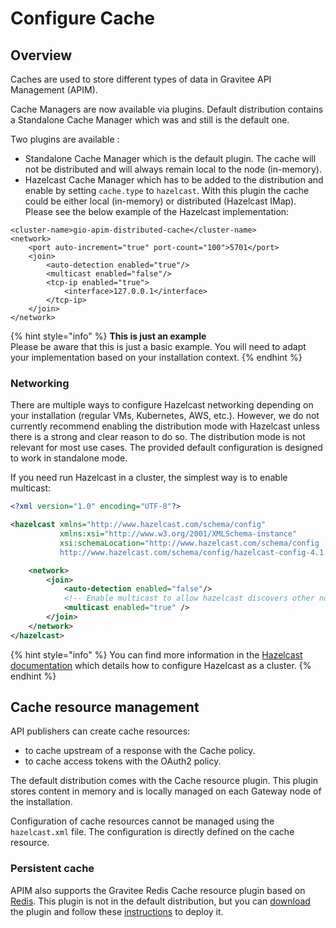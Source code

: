 # Configure Cache

## Overview

Caches are used to store different types of data in Gravitee API Management (APIM).

Cache Managers are now available via plugins. Default distribution contains a Standalone Cache Manager which was and still is the default one.

Two plugins are available :

* Standalone Cache Manager which is the default plugin. The cache will not be distributed and will always remain local to the node (in-memory).
* Hazelcast Cache Manager which has to be added to the distribution and enable by setting `cache.type` to `hazelcast`. With this plugin the cache could be either local (in-memory) or distributed (Hazelcast IMap). Please see the below example of the Hazelcast implementation:

```
<cluster-name>gio-apim-distributed-cache</cluster-name>
<network>
    <port auto-increment="true" port-count="100">5701</port>
    <join>
        <auto-detection enabled="true"/>
        <multicast enabled="false"/>
        <tcp-ip enabled="true">
            <interface>127.0.0.1</interface>
        </tcp-ip>
    </join>
</network>
```

{% hint style="info" %}
**This is just an example**\
Please be aware that this is just a basic example. You will need to adapt your implementation based on your installation context.
{% endhint %}

### Networking

There are multiple ways to configure Hazelcast networking depending on your installation (regular VMs, Kubernetes, AWS, etc.​). However, we do not currently recommend enabling the distribution mode with Hazelcast unless there is a strong and clear reason to do so. The distribution mode is not relevant for most use cases. The provided default configuration is designed to work in standalone mode.

If you need run Hazelcast in a cluster, the simplest way is to enable multicast:

```xml
<?xml version="1.0" encoding="UTF-8"?>

<hazelcast xmlns="http://www.hazelcast.com/schema/config"
           xmlns:xsi="http://www.w3.org/2001/XMLSchema-instance"
           xsi:schemaLocation="http://www.hazelcast.com/schema/config
           http://www.hazelcast.com/schema/config/hazelcast-config-4.1.xsd">

    <network>
        <join>
            <auto-detection enabled="false"/>
            <!-- Enable multicast to allow hazelcast discovers other nodes -->
            <multicast enabled="true" />
        </join>
    </network>
</hazelcast>
```

{% hint style="info" %}
You can find more information in the [Hazelcast documentation](https://docs.hazelcast.org/docs) which details how to configure Hazelcast as a cluster.
{% endhint %}

## Cache resource management

API publishers can create cache resources:

* to cache upstream of a response with the Cache policy.
* to cache access tokens with the OAuth2 policy.

The default distribution comes with the Cache resource plugin. This plugin stores content in memory and is locally managed on each Gateway node of the installation.

Configuration of cache resources cannot be managed using the `hazelcast.xml` file. The configuration is directly defined on the cache resource.

### Persistent cache

APIM also supports the Gravitee Redis Cache resource plugin based on [Redis](https://redis.io/documentation). This plugin is not in the default distribution, but you can [download](https://download.gravitee.io/#graviteeio-apim/plugins/resources/gravitee-resource-cache-redis/) the plugin and follow these [instructions](../../overview/plugins.md#deployment) to deploy it.
